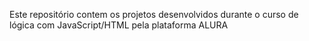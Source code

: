 Este repositório contem os projetos desenvolvidos durante o curso de lógica com JavaScript/HTML pela plataforma ALURA
